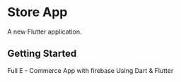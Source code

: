 # Store App

A new Flutter application.

## Getting Started
Full E - Commerce App with firebase Using Dart & Flutter
